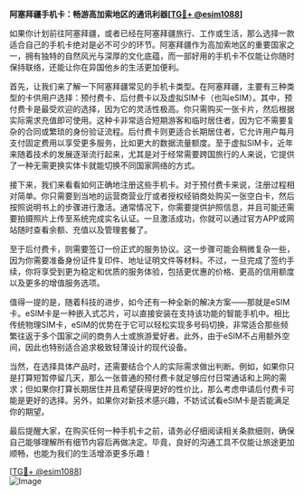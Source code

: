 **阿塞拜疆手机卡：畅游高加索地区的通讯利器[[TG💪+ @esim1088](https://t.me/s/esim1088)]**

如果你计划前往阿塞拜疆，或者已经在阿塞拜疆旅行、工作或生活，那么选择一款适合自己的手机卡绝对是必不可少的环节。阿塞拜疆作为高加索地区的重要国家之一，拥有独特的自然风光与深厚的文化底蕴，而一部好用的手机卡不仅能让你随时保持联络，还能让你在异国他乡的生活更加便利。

首先，让我们来了解一下阿塞拜疆常见的手机卡类型。在阿塞拜疆，主要有三种类型的卡供用户选择：预付费卡、后付费卡以及虚拟SIM卡（也叫eSIM）。其中，预付费卡是最受欢迎的选择，因为它的灵活性极高。你只需购买一张卡片，然后根据实际需求充值即可使用。这种卡非常适合短期游客和临时居住者，因为它不需要复杂的合同或繁琐的身份验证流程。后付费卡则更适合长期居住者，它允许用户每月支付固定费用以享受更多服务，比如更大的数据流量额度。至于虚拟SIM卡，近年来随着技术的发展逐渐流行起来，尤其是对于经常需要跨国旅行的人来说，它提供了一种无需更换实体卡就能切换不同国家网络的方式。

接下来，我们来看看如何正确地注册这些手机卡。对于预付费卡来说，注册过程相对简单。你只需要到当地的运营商营业厅或者授权经销商处购买一张空白卡，然后按照说明书上的步骤进行激活。通常情况下，你需要提供护照信息，并且可能还需要拍摄照片上传至系统完成实名认证。一旦激活成功，你就可以通过官方APP或网站随时查看余额、充值以及管理套餐了。

至于后付费卡，则需要签订一份正式的服务协议。这一步骤可能会稍微复杂一些，因为你需要准备身份证件复印件、地址证明文件等材料。不过，一旦完成了签约手续，你将享受到更为稳定和优质的服务体验，包括更优惠的价格、更高的信用额度以及更多的增值服务选项。

值得一提的是，随着科技的进步，如今还有一种全新的解决方案——那就是eSIM卡。eSIM卡是一种嵌入式芯片，可以直接安装在支持该功能的智能手机中。相比传统物理SIM卡，eSIM的优势在于它可以轻松实现多号码切换，非常适合那些频繁往返于多个国家之间的商务人士或旅游爱好者。此外，由于eSIM不占用额外空间，因此也特别适合追求极致轻薄设计的现代设备。

当然，在选择具体产品时，还需要结合个人的实际需求做出判断。例如，如果你只是打算短暂停留几天，那么一张普通的预付费卡就足够应付日常通话和上网的需求；但如果你打算长期居住并且希望获得更好的性价比，那么考虑申请后付费卡可能是更好的选择。另外，如果你对新技术感兴趣，不妨试试看eSIM卡是否能满足你的期望。

最后提醒大家，在购买任何一种手机卡之前，请务必仔细阅读相关条款细则，确保自己能够理解所有细节内容后再做决定。毕竟，良好的沟通工具不仅能让旅途更加顺畅，也能为我们的生活增添更多乐趣！

[[TG💪+ @esim1088](https://t.me/s/esim1088)]  
![Image](https://i.postimg.cc/4NQfJmqS/Snipaste-2025-05-13-00-14-12.png)